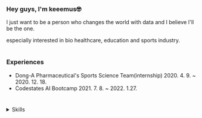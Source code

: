 ### Hey guys, I'm keeemus🤓

I just want to be a person who changes the world with data and I believe I'll be the one.

especially interested in bio healthcare, education and sports industry.
#
### Experiences
- Dong-A Pharmaceutical's Sports Science Team(internship) 2020. 4. 9. ~ 2020. 12. 18.
- Codestates AI Bootcamp 2021. 7. 8. ~ 2022. 1.27.
#
<details>
<summary>Skills</summary>
<div markdown="1">

<h3 align="center"><b>Data Science</b></h3>
<h3 align="center">
<img src ="https://img.shields.io/badge/Python-3776AB.svg?&style=flat-square&logo=Python&logoColor=white"/> &nbsp
<img src ="https://img.shields.io/badge/Pandas-150458.svg?&style=flat-square&logo=Pandas&logoColor=white"/> &nbsp
<img src ="https://img.shields.io/badge/NumPy-013243.svg?&style=flat-square&logo=NumPy&logoColor=white"/> &nbsp
<img src ="https://img.shields.io/badge/scikit learn-F7931E.svg?&style=flat-square&logo=scikit learn&logoColor=white"/> &nbsp
<img src ="https://img.shields.io/badge/seaborn-black.svg?&style=flat-square&logo=seaborn&logoColor=white"/> &nbsp
<img src ="https://img.shields.io/badge/Matplotlib-black.svg?&style=flat-square&logo=Matplotlib&logoColor=white"/>

</p>

<h3 align="center"><b>Data Engineering</b></h3>
<h3 align="center">
<img src ="https://img.shields.io/badge/SQLite-003B57.svg?&style=flat-square&logo=SQLite&logoColor=white"/> &nbsp
<img src ="https://img.shields.io/badge/PostgreSQL-4169E1.svg?&style=flat-square&logo=PostgreSQL&logoColor=white"/> &nbsp
<img src ="https://img.shields.io/badge/MongoDB-47A248.svg?&style=flat-square&logo=MongoDB&logoColor=white"/> &nbsp
<img src ="https://img.shields.io/badge/Docker-2496ED.svg?&style=flat-square&logo=Docker&logoColor=white"/>
</p>

  
</div>
</details>


<!--
**keeemus/keeemus** is a ✨ _special_ ✨ repository because its `README.md` (this file) appears on your GitHub profile.

Here are some ideas to get you started:

- 🔭 I’m currently working on ...
- 🌱 I’m currently learning ...
- 👯 I’m looking to collaborate on ...
- 🤔 I’m looking for help with ...
- 💬 Ask me about ...
- 📫 How to reach me: ...
- 😄 Pronouns: ...
- ⚡ Fun fact: ...
-->

